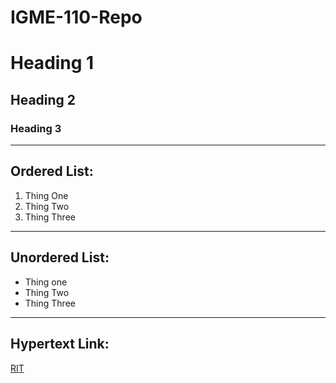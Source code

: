 # IGME-110-Repo
# Heading 1
## Heading 2
### Heading 3
---
## Ordered List:
1. Thing One
2. Thing Two
3. Thing Three
---
## Unordered List:
- Thing one
- Thing Two
- Thing Three
---
## Hypertext Link:
[RIT](https://www.rit.edu/)
